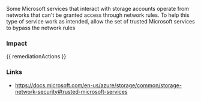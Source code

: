 
Some Microsoft services that interact with storage accounts operate from networks that can't be granted access through network rules.
To help this type of service work as intended, allow the set of trusted Microsoft services to bypass the network rules


### Impact
<!-- Add Impact here -->

<!-- DO NOT CHANGE -->
{{ remediationActions }}

### Links
- https://docs.microsoft.com/en-us/azure/storage/common/storage-network-security#trusted-microsoft-services


